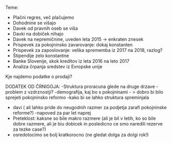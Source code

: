 Teme:
* Plačni regres, več plačujemo
* Dohodnine se višajo
* Davek od pravnih oseb se viša
* Davki na dobiček nihajo
* Davek na nepremičnine, uveden leta 2015 -> enkraten znesek
* Prispevek za pokojninsko zavarovanje: dokaj konstanten
* Prispevek za zaposlovanje: velika sprememba iz 2017 na 2018, razlog?
* Štipendije zelo konstantne
* Banke Slovenije, skok kreditov iz leta 2016 na leto 2017
* Analiza črpanja sredstev iz Evropske unije

Kje najdemo podatke o prodaji?

DODATEK OD ČRNIGOJA:
-Struktura proracuna glede na druge drzave
-problem z vzdrznostji? 
-demografija, kaj bo s pokojninami - > dobro bi bilo sprejeti pokojninsko reformo
-kako bi se lahko struktura spreminjala
- davi ( ali lahko pride do neugodnih razmer za podjetja zarafi pokojninske reforme?) 
-napoved za par let naprej
- Preteklost: kaksne so bile makro razmere (ali je  bil v letih, ko so bile dobre razmere, ali je biu dobicek in posledicno ce smo naredili rezerve za tezke case?) 
- osredotocimo se bolj kratkorocno (ne gledat dolga za dolgi rok!) 
